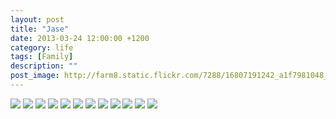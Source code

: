 ```yaml
---
layout: post
title: "Jase"
date: 2013-03-24 12:00:00 +1200
category: life
tags: [Family]
description: ""
post_image: http://farm8.static.flickr.com/7288/16807191242_a1f7981048_o.jpg
---
```

[![](http://farm4.static.flickr.com/3717/9589381306_3c8a437721_c.jpg)](http://farm4.static.flickr.com/3717/9589381306_8274dd11f9_o.jpg)
[![](http://farm4.static.flickr.com/3801/9586587123_a9fa8566b1_c.jpg)](http://farm4.static.flickr.com/3801/9586587123_130e410583_o.jpg)
[![](http://farm4.static.flickr.com/3689/9589382350_4356439238_c.jpg)](http://farm4.static.flickr.com/3689/9589382350_c15db5eb3b_o.jpg)
[![](http://farm4.static.flickr.com/3800/9589382862_879a323ff6_c.jpg)](http://farm4.static.flickr.com/3800/9589382862_1cb651c67e_o.jpg)
[![](http://farm6.static.flickr.com/5347/9586588533_b8ab598b61_c.jpg)](http://farm6.static.flickr.com/5347/9586588533_fe8c3bd9df_o.jpg)
[![](http://farm8.static.flickr.com/7447/9589383788_fc0d97b10d_c.jpg)](http://farm8.static.flickr.com/7447/9589383788_324749d8dd_o.jpg)
[![](http://farm4.static.flickr.com/3779/9586589579_48e2e727e0_c.jpg)](http://farm4.static.flickr.com/3779/9586589579_750bebc443_o.jpg)
[![](http://farm6.static.flickr.com/5446/9589384912_5756103b48_c.jpg)](http://farm6.static.flickr.com/5446/9589384912_17bc849b57_o.jpg)
[![](http://farm6.static.flickr.com/5452/9586590627_ba4cd5eebf_c.jpg)](http://farm6.static.flickr.com/5452/9586590627_851d493f44_o.jpg)
[![](http://farm4.static.flickr.com/3735/9589386076_b270b1579e_c.jpg)](http://farm4.static.flickr.com/3735/9589386076_fbd0be979f_o.jpg)
[![](http://farm3.static.flickr.com/2810/9589386540_7779b7d6d5_c.jpg)](http://farm3.static.flickr.com/2810/9589386540_39790302ea_o.jpg)
[![](http://farm3.static.flickr.com/2850/9586592205_88310b9bd9_c.jpg)](http://farm3.static.flickr.com/2850/9586592205_3366512d26_o.jpg)
